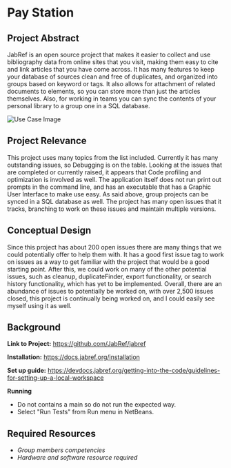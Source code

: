 # Pay Station

## Project Abstract

JabRef is an open source project that makes it easier to collect and use bibliography data from online sites that you visit, making them easy to cite and link articles that you have come across.  It has many features to keep your database of sources clean and free of duplicates, and organized into groups based on keyword or tags.  It also allows for attachment of related documents to elements, so you can store more than just the articles themselves.  Also, for working in teams you can sync the contents of your personal library to a group one in a SQL database.


![Use Case Image](StellaOwl_PayStation.png)

## Project Relevance
This project uses many topics from the list included. Currently it has many outstanding issues, so Debugging is on the table.  Looking at the issues that are completed or currently raised, it appears that Code profiling and optimization is involved as well.  The application itself does not run print out prompts in the command line, and has an executable that has a Graphic User Interface to make use easy.  As said above,  group projects can be synced in a SQL database as well.  The project has many open issues that it tracks, branching to work on these issues and maintain multiple versions.

## Conceptual Design
Since this project has about 200 open issues there are many things that we could potentially offer to help them with.  It has a good first issue tag to work on issues as a way to get familiar with the project that would be a good starting point.  After this, we could work on many of the other potential issues, such as cleanup, duplicateFinder, export functionality, or search history functionality, which has yet to be implemented.  Overall, there are an abundance of issues to potentially be worked on, with over 2,500 issues closed, this project is continually being worked on, and I could easily see myself using it as well.
## Background
**Link to Project:**
<https://github.com/JabRef/jabref>

**Installation:**
<https://docs.jabref.org/installation>

**Set up guide:**
<https://devdocs.jabref.org/getting-into-the-code/guidelines-for-setting-up-a-local-workspace>

**Running**
- Do not contains a main so do not run the expected way. 
- Select "Run Tests" from Run menu in NetBeans. 

## Required Resources
- _Group members competencies_
- _Hardware and software resource required_
